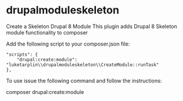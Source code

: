 # drupalmoduleskeleton
Create a Skeleton Drupal 8 Module
This plugin adds Drupal 8 Skeleton module functionality to composer

Add the following script to your composer.json file:
  
  	"scripts": {
        "drupal:create:module": "luketarplin\\drupalmoduleskeleton\\CreateModule::runTask"
    },
    
To use issue the following command and follow the instructions:

  composer drupal:create:module
